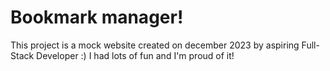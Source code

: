 # Bookmark manager!

This project is a mock website created on december 2023 by aspiring Full-Stack Developer :) I had lots of fun and I'm proud of it!